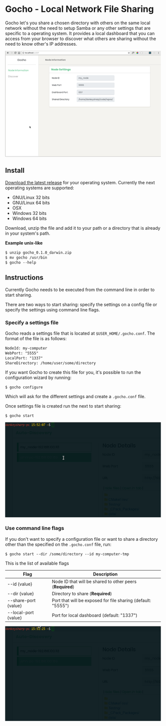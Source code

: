 Gocho - Local Network File Sharing
==================================

Gocho let's you share a chosen directory with others on the same local network without the need to setup Samba or any other settings that are specific to a operating system. It provides a local dashboard that you can access from your browser to discover what others are sharing without the need to know other's IP addresses.

<!-- Image of dashboard -->
![alt Gocho dashboard](docs/gocho-dashboard.gif)

## Install
[Download the latest release](https://github.com/donkeysharp/gocho/releases) for your operating system. Currently the next operating systems are supported:

* GNU/Linux 32 bits
* GNU/Linux 64 bits
* OSX
* Windows 32 bits
* Windows 64 bits

Download, unzip the file and add it to your path or a directory that is already in your system's path.

**Example unix-like**

    $ unzip gocho_0.1.0_darwin.zip
    $ mv gocho /usr/bin
    $ gocho --help

## Instructions
Currently Gocho needs to be executed from the command line in order to start sharing.

There are two ways to start sharing: specify the settings on a config file or specify the settings using command line flags.

### Specify a settings file
Gocho reads a settings file that is located at `$USER_HOME/.gocho.conf`. The format of the file is as follows:

```
NodeId: my-computer
WebPort: "5555"
LocalPort: "1337"
ShareDirectory: /home/user/some/directory
```

If you want Gocho to create this file for you, it's possible to run the configuration wizard by running:

    $ gocho configure

Which will ask for the different settings and create a `.gocho.conf` file.

Once settings file is created run the next to start sharing:

    $ gocho start

![alt Gocho wizard](docs/gocho-configure.gif)

### Use command line flags
If you don't want to specify a configuration file or want to share a directory other than the specified on the `.gocho.conf` file, run:

    $ gocho start --dir /some/directory --id my-computer-tmp

This is the list of available flags

Flag | Description
--- | ---
--id {value} | Node ID that will be shared to other peers (**Required**)
--dir {value} | Directory to share (**Required**)
--share-port {value} |  Port that will be exposed for file sharing (default: "5555")
--local-port {value} | Port for local dashboard (default: "1337")

<!-- gocho using flags -->
![alt Gocho flags](docs/gocho-start.gif)

